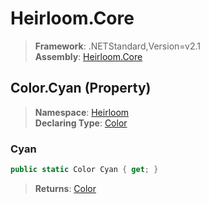 # Heirloom.Core

> **Framework**: .NETStandard,Version=v2.1  
> **Assembly**: [Heirloom.Core][0]

## Color.Cyan (Property)

> **Namespace**: [Heirloom][0]  
> **Declaring Type**: [Color][1]

### Cyan

```cs
public static Color Cyan { get; }
```

> **Returns**: [Color][1]

[0]: ../../../Heirloom.Core.md
[1]: ../Color.md
